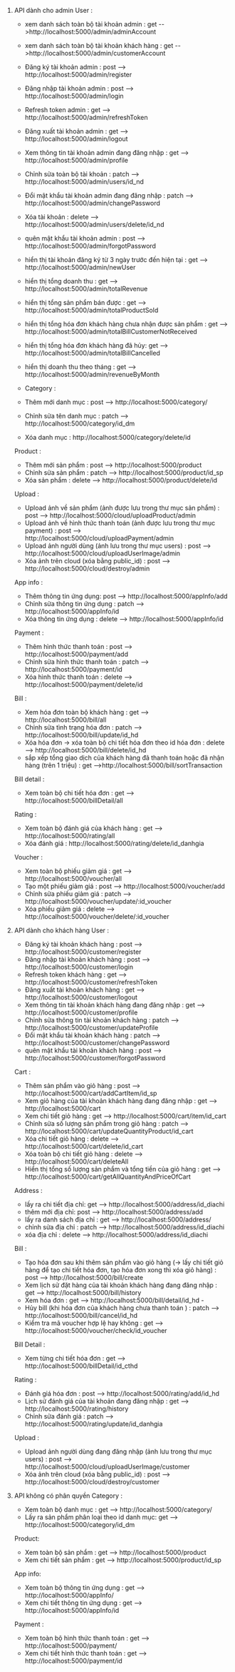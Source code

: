 1. API dành cho admin
   User :

   - xem danh sách toàn bộ tài khoản admin : get -->http://localhost:5000/admin/adminAccount
   - xem danh sách toàn bộ tài khoản khách hàng : get -->http://localhost:5000/admin/customerAccount
   - Đăng ký tài khoản admin : post --> http://localhost:5000/admin/register
   - Đăng nhập tài khoản admin : post --> http://localhost:5000/admin/login
   - Refresh token admin : get --> http://localhost:5000/admin/refreshToken
   - Đăng xuất tài khoản admin : get --> http://localhost:5000/admin/logout
   - Xem thông tin tài khoản admin đang đăng nhập : get --> http://localhost:5000/admin/profile
   - Chỉnh sửa toàn bộ tài khoản : patch --> http://localhost:5000/admin/users/id_nd
   - Đổi mật khẩu tài khoản admin đang đăng nhập : patch --> http://localhost:5000/admin/changePassword
   - Xóa tài khoản : delete --> http://localhost:5000/admin/users/delete/id_nd
   - quên mật khẩu tài khoản admin : post --> http://localhost:5000/admin/forgotPassword
   - hiển thị tài khoản đăng ký từ 3 ngày trước đến hiện tại : get --> http://localhost:5000/admin/newUser
   - hiển thị tổng doanh thu : get --> http://localhost:5000/admin/totalRevenue
   - hiển thị tổng sản phẩm bán được : get --> http://localhost:5000/admin/totalProductSold
   - hiển thị tổng hóa đơn khách hàng chưa nhận được sản phẩm : get --> http://localhost:5000/admin/totalBillCustomerNotReceived
   - hiển thị tổng hóa đơn khách hàng đã hủy: get --> http://localhost:5000/admin/totalBillCancelled
   - hiển thị doanh thu theo tháng : get --> http://localhost:5000/admin/revenueByMonth

   - Category :

   - Thêm mới danh mục : post --> http://localhost:5000/category/
   - Chỉnh sửa tên danh mục : patch --> http://localhost:5000/category/id_dm
   - Xóa danh mục : http://localhost:5000/category/delete/id

   Product :

   - Thêm mới sản phẩm : post --> http://localhost:5000/product
   - Chỉnh sửa sản phẩm : patch --> http://localhost:5000/product/id_sp
   - Xóa sản phẩm : delete --> http://localhost:5000/product/delete/id

   Upload :

   - Upload ảnh về sản phẩm (ảnh được lưu trong thư mục sản phẩm) : post --> http://localhost:5000/cloud/uploadProduct/admin
   - Upload ảnh về hình thức thanh toán (ảnh được lưu trong thư mục payment) : post --> http://localhost:5000/cloud/uploadPayment/admin
   - Upload ảnh người dùng (ảnh lưu trong thư mục users) : post --> http://localhost:5000/cloud/uploadUserImage/admin
   - Xóa ảnh trên cloud (xóa bằng public_id) : post --> http://localhost:5000/cloud/destroy/admin

   App info :

   - Thêm thông tin ứng dụng: post --> http://localhost:5000/appInfo/add
   - Chỉnh sửa thông tin ứng dụng : patch --> http://localhost:5000/appInfo/id
   - Xóa thông tin ứng dụng : delete --> http://localhost:5000/appInfo/id

   Payment :

   - Thêm hình thức thanh toán : post --> http://localhost:5000/payment/add
   - Chỉnh sửa hình thức thanh toán : patch --> http://localhost:5000/payment/id
   - Xóa hình thức thanh toán : delete --> http://localhost:5000/payment/delete/id

   Bill :

   - Xem hóa đơn toàn bộ khách hàng : get --> http://localhost:5000/bill/all
   - Chỉnh sửa tình trạng hóa đơn : patch --> http://localhost:5000/bill/update/id_hd
   - Xóa hóa đơn -> xóa toàn bộ chi tiết hóa đơn theo id hóa đơn : delete --> http://localhost:5000/bill/delete/id_hd
   - sắp xếp tổng giao dịch của khách hàng đã thanh toán hoặc đã nhận hàng (trên 1 triệu) : get -->http://localhost:5000/bill/sortTransaction

   Bill detail :

   - Xem toàn bộ chi tiết hóa đơn : get --> http://localhost:5000/billDetail/all

   Rating :

   - Xem toàn bộ đánh giá của khách hàng : get --> http://localhost:5000/rating/all
   - Xóa đánh giá : http://localhost:5000/rating/delete/id_danhgia

   Voucher :

   - Xem toàn bộ phiếu giảm giá : get --> http://localhost:5000/voucher/all
   - Tạo một phiếu giảm giá : post --> http://localhost:5000/voucher/add
   - Chỉnh sửa phiếu giảm giá : patch --> http://localhost:5000/voucher/update/:id_voucher
   - Xóa phiếu giảm giá : delete --> http://localhost:5000/voucher/delete/:id_voucher

2. API dành cho khách hàng
   User :

   - Đăng ký tài khoản khách hàng : post --> http://localhost:5000/customer/register
   - Đăng nhập tài khoản khách hàng : post --> http://localhost:5000/customer/login
   - Refresh token khách hàng : get --> http://localhost:5000/customer/refreshToken
   - Đăng xuất tài khoản khách hàng : get --> http://localhost:5000/customer/logout
   - Xem thông tin tài khoản khách hàng đang đăng nhập : get --> http://localhost:5000/customer/profile
   - Chỉnh sửa thông tin tài khoản khách hàng : patch --> http://localhost:5000/customer/updateProfile
   - Đổi mật khẩu tài khoản khách hàng : patch --> http://localhost:5000/customer/changePassword
   - quên mật khẩu tài khoản khách hàng : post --> http://localhost:5000/customer/forgotPassword

   Cart :

   - Thêm sản phẩm vào giỏ hàng : post --> http://localhost:5000/cart/addCartItem/id_sp
   - Xem giỏ hàng của tài khoản khách hàng đang đăng nhập : get --> http://localhost:5000/cart
   - Xem chi tiết giỏ hàng : get --> http://localhost:5000/cart/item/id_cart
   - Chỉnh sửa số lượng sản phẩm trong giỏ hàng : patch --> http://localhost:5000/cart/updateQuantityProduct/id_cart
   - Xóa chi tiết giỏ hàng : delete --> http://localhost:5000/cart/delete/id_cart
   - Xóa toàn bộ chi tiết giỏ hàng : delete --> http://localhost:5000/cart/deleteAll
   - Hiển thị tổng số lượng sản phẩm và tổng tiền của giỏ hàng : get --> http://localhost:5000/cart/getAllQuantityAndPriceOfCart

   Address :

   - lấy ra chi tiết địa chỉ: get --> http://localhost:5000/address/id_diachi
   - thêm mới địa chỉ: post --> http://localhost:5000/address/add
   - lấy ra danh sách địa chỉ : get --> http://localhost:5000/address/
   - chỉnh sửa địa chỉ : patch --> http://localhost:5000/address/id_diachi
   - xóa địa chỉ : delete --> http://localhost:5000/address/id_diachi

   Bill :

   - Tạo hóa đơn sau khi thêm sản phẩm vào giỏ hàng (-> lấy chi tiết giỏ hàng để tạo chi tiết hóa đơn, tạo hóa đơn xong thì xóa giỏ hàng) : post --> http://localhost:5000/bill/create
   - Xem lịch sử đặt hàng của tài khoản khách hàng đang đăng nhập : get --> http://localhost:5000/bill/history
   - Xem hóa đơn : get --> http://localhost:5000/bill/detail/id_hd -
   - Hủy bill (khi hóa đơn của khách hàng chưa thanh toán ) : patch --> http://localhost:5000/bill/cancel/id_hd
   - Kiểm tra mã voucher hợp lệ hay không : get --> http://localhost:5000/voucher/check/id_voucher

   Bill Detail :

   - Xem từng chi tiết hóa đơn : get --> http://localhost:5000/billDetail/id_cthd

   Rating :

   - Đánh giá hóa đơn : post --> http://localhost:5000/rating/add/id_hd
   - Lịch sử đánh giá của tài khoản đang đăng nhập : get --> http://localhost:5000/rating/history
   - Chỉnh sửa đánh giá : patch --> http://localhost:5000/rating/update/id_danhgia

   Upload :

   - Upload ảnh người dùng đang đăng nhập (ảnh lưu trong thư mục users) : post --> http://localhost:5000/cloud/uploadUserImage/customer
   - Xóa ảnh trên cloud (xóa bằng public_id) : post --> http://localhost:5000/cloud/destroy/customer

3. API không có phân quyền
   Category :

   - Xem toàn bộ danh mục : get --> http://localhost:5000/category/
   - Lấy ra sản phẩm phân loại theo id danh mục: get --> http://localhost:5000/category/id_dm

   Product:

   - Xem toàn bộ sản phẩm : get --> http://localhost:5000/product
   - Xem chi tiết sản phẩm : get --> http://localhost:5000/product/id_sp

   App info:

   - Xem toàn bộ thông tin ứng dụng : get --> http://localhost:5000/appInfo/
   - Xem chi tiết thông tin ứng dụng : get --> http://localhost:5000/appInfo/id

   Payment :

   - Xem toàn bộ hình thức thanh toán : get --> http://localhost:5000/payment/
   - Xem chi tiết hình thức thanh toán : get --> http://localhost:5000/payment/id
